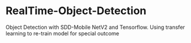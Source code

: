 # RealTime-Object-Detection
Object Detection with SDD-Mobile NetV2 and Tensorflow. Using transfer learning to re-train model for special outcome
